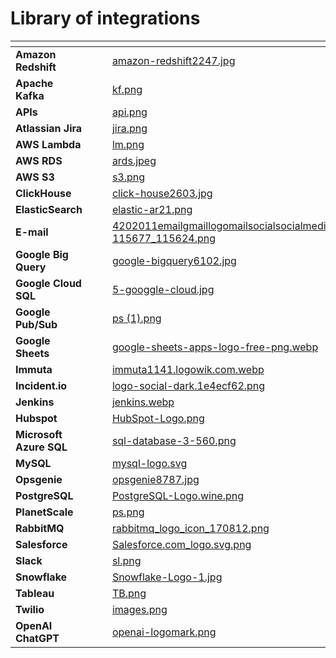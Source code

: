 # Library of integrations

<table data-view="cards"><thead><tr><th></th><th data-hidden></th><th data-hidden></th><th data-hidden data-card-cover data-type="files"></th><th data-hidden data-card-target data-type="content-ref"></th></tr></thead><tbody><tr><td><strong>Amazon Redshift</strong></td><td></td><td></td><td><a href="../../.gitbook/assets/amazon-redshift2247.jpg">amazon-redshift2247.jpg</a></td><td><a href="amazon-redshift.md">amazon-redshift.md</a></td></tr><tr><td><strong>Apache Kafka</strong></td><td></td><td></td><td><a href="../../.gitbook/assets/kf.png">kf.png</a></td><td><a href="apache-kafka.md">apache-kafka.md</a></td></tr><tr><td><strong>APIs</strong></td><td></td><td></td><td><a href="../../.gitbook/assets/api.png">api.png</a></td><td><a href="apis.md">apis.md</a></td></tr><tr><td><strong>Atlassian Jira</strong></td><td></td><td></td><td><a href="../../.gitbook/assets/jira.png">jira.png</a></td><td><a href="atlassian-jira.md">atlassian-jira.md</a></td></tr><tr><td><strong>AWS Lambda</strong></td><td></td><td></td><td><a href="../../.gitbook/assets/lm.png">lm.png</a></td><td><a href="aws-lambda.md">aws-lambda.md</a></td></tr><tr><td><strong>AWS RDS</strong></td><td></td><td></td><td><a href="../../.gitbook/assets/ards.jpeg">ards.jpeg</a></td><td><a href="aws-rds.md">aws-rds.md</a></td></tr><tr><td><strong>AWS S3</strong></td><td></td><td></td><td><a href="../../.gitbook/assets/s3.png">s3.png</a></td><td><a href="aws-s3.md">aws-s3.md</a></td></tr><tr><td><strong>ClickHouse</strong></td><td></td><td></td><td><a href="../../.gitbook/assets/click-house2603.jpg">click-house2603.jpg</a></td><td><a href="clickhouse.md">clickhouse.md</a></td></tr><tr><td><strong>ElasticSearch</strong></td><td></td><td></td><td><a href="../../.gitbook/assets/elastic-ar21.png">elastic-ar21.png</a></td><td><a href="elasticsearch.md">elasticsearch.md</a></td></tr><tr><td><strong>E-mail</strong></td><td></td><td></td><td><a href="../../.gitbook/assets/4202011emailgmaillogomailsocialsocialmedia-115677_115624.png">4202011emailgmaillogomailsocialsocialmedia-115677_115624.png</a></td><td><a href="e-mail.md">e-mail.md</a></td></tr><tr><td><strong>Google Big Query</strong></td><td></td><td></td><td><a href="../../.gitbook/assets/google-bigquery6102.jpg">google-bigquery6102.jpg</a></td><td><a href="google-big-query.md">google-big-query.md</a></td></tr><tr><td><strong>Google Cloud SQL</strong></td><td></td><td></td><td><a href="../../.gitbook/assets/5-googgle-cloud.jpg">5-googgle-cloud.jpg</a></td><td><a href="google-cloud-sql.md">google-cloud-sql.md</a></td></tr><tr><td><strong>Google Pub/Sub</strong></td><td></td><td></td><td><a href="../../.gitbook/assets/ps (1).png">ps (1).png</a></td><td><a href="google-pub-sub.md">google-pub-sub.md</a></td></tr><tr><td><strong>Google Sheets</strong></td><td></td><td></td><td><a href="../../.gitbook/assets/google-sheets-apps-logo-free-png.webp">google-sheets-apps-logo-free-png.webp</a></td><td><a href="google-sheets.md">google-sheets.md</a></td></tr><tr><td><strong>Immuta</strong></td><td></td><td></td><td><a href="../../.gitbook/assets/immuta1141.logowik.com.webp">immuta1141.logowik.com.webp</a></td><td><a href="immuta.md">immuta.md</a></td></tr><tr><td><strong>Incident.io</strong></td><td></td><td></td><td><a href="../../.gitbook/assets/logo-social-dark.1e4ecf62.png">logo-social-dark.1e4ecf62.png</a></td><td><a href="incident.io.md">incident.io.md</a></td></tr><tr><td><strong>Jenkins</strong></td><td></td><td></td><td><a href="../../.gitbook/assets/jenkins.webp">jenkins.webp</a></td><td><a href="jenkins.md">jenkins.md</a></td></tr><tr><td><strong>Hubspot</strong></td><td></td><td></td><td><a href="../../.gitbook/assets/HubSpot-Logo.png">HubSpot-Logo.png</a></td><td><a href="hubspot.md">hubspot.md</a></td></tr><tr><td><strong>Microsoft Azure SQL</strong></td><td></td><td></td><td><a href="../../.gitbook/assets/sql-database-3-560.png">sql-database-3-560.png</a></td><td><a href="microsoft-azure-sql.md">microsoft-azure-sql.md</a></td></tr><tr><td><strong>MySQL</strong></td><td></td><td></td><td><a href="../../.gitbook/assets/mysql-logo.svg">mysql-logo.svg</a></td><td><a href="mysql.md">mysql.md</a></td></tr><tr><td><strong>Opsgenie</strong></td><td></td><td></td><td><a href="../../.gitbook/assets/opsgenie8787.jpg">opsgenie8787.jpg</a></td><td><a href="opsgenie.md">opsgenie.md</a></td></tr><tr><td><strong>PostgreSQL</strong></td><td></td><td></td><td><a href="../../.gitbook/assets/PostgreSQL-Logo.wine.png">PostgreSQL-Logo.wine.png</a></td><td><a href="postgresql.md">postgresql.md</a></td></tr><tr><td><strong>PlanetScale</strong></td><td></td><td></td><td><a href="../../.gitbook/assets/ps.png">ps.png</a></td><td><a href="planetscale.md">planetscale.md</a></td></tr><tr><td><strong>RabbitMQ</strong></td><td></td><td></td><td><a href="../../.gitbook/assets/rabbitmq_logo_icon_170812.png">rabbitmq_logo_icon_170812.png</a></td><td><a href="rabbitmq.md">rabbitmq.md</a></td></tr><tr><td><strong>Salesforce</strong></td><td></td><td></td><td><a href="../../.gitbook/assets/Salesforce.com_logo.svg.png">Salesforce.com_logo.svg.png</a></td><td><a href="salesforce.md">salesforce.md</a></td></tr><tr><td><strong>Slack</strong></td><td></td><td></td><td><a href="../../.gitbook/assets/sl.png">sl.png</a></td><td><a href="slack.md">slack.md</a></td></tr><tr><td><strong>Snowflake</strong></td><td></td><td></td><td><a href="../../.gitbook/assets/Snowflake-Logo-1.jpg">Snowflake-Logo-1.jpg</a></td><td><a href="snowflake.md">snowflake.md</a></td></tr><tr><td><strong>Tableau</strong></td><td></td><td></td><td><a href="../../.gitbook/assets/TB.png">TB.png</a></td><td><a href="tableau.md">tableau.md</a></td></tr><tr><td><strong>Twilio</strong></td><td></td><td></td><td><a href="../../.gitbook/assets/images.png">images.png</a></td><td><a href="twilio.-sms.md">twilio.-sms.md</a></td></tr><tr><td><strong>OpenAI ChatGPT</strong></td><td></td><td></td><td><a href="../../.gitbook/assets/openai-logomark.png">openai-logomark.png</a></td><td><a href="openai-chatgpt.md">openai-chatgpt.md</a></td></tr></tbody></table>
